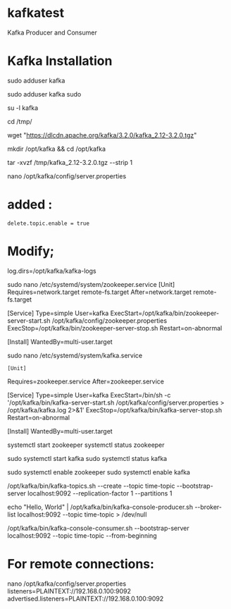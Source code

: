 # kafkatest
Kafka Producer and Consumer

# Kafka Installation 

sudo adduser kafka

sudo adduser kafka sudo

su -l kafka

cd /tmp/

wget "https://dlcdn.apache.org/kafka/3.2.0/kafka_2.12-3.2.0.tgz"

mkdir /opt/kafka && cd /opt/kafka

tar -xvzf /tmp/kafka_2.12-3.2.0.tgz --strip 1

nano /opt/kafka/config/server.properties

# added :
	delete.topic.enable = true
# Modify;
  log.dirs=/opt/kafka/kafka-logs

  sudo nano /etc/systemd/system/zookeeper.service
	[Unit]
  Requires=network.target remote-fs.target
  After=network.target remote-fs.target

  [Service]
  Type=simple
  User=kafka
  ExecStart=/opt/kafka/bin/zookeeper-server-start.sh /opt/kafka/config/zookeeper.properties
  ExecStop=/opt/kafka/bin/zookeeper-server-stop.sh
  Restart=on-abnormal

  [Install]
  WantedBy=multi-user.target


sudo nano /etc/systemd/system/kafka.service

	[Unit]
  Requires=zookeeper.service
  After=zookeeper.service

  [Service]
  Type=simple
  User=kafka
  ExecStart=/bin/sh -c '/opt/kafka/bin/kafka-server-start.sh /opt/kafka/config/server.properties > /opt/kafka/kafka.log 2>&1'
  ExecStop=/opt/kafka/bin/kafka-server-stop.sh
  Restart=on-abnormal

  [Install]
  WantedBy=multi-user.target

systemctl start zookeeper
systemctl status zookeeper

sudo systemctl start kafka
sudo systemctl status kafka


sudo systemctl enable zookeeper
sudo systemctl enable kafka


/opt/kafka/bin/kafka-topics.sh --create --topic time-topic --bootstrap-server localhost:9092 --replication-factor 1 --partitions 1


echo "Hello, World" | /opt/kafka/bin/kafka-console-producer.sh --broker-list localhost:9092 --topic time-topic > /dev/null

/opt/kafka/bin/kafka-console-consumer.sh --bootstrap-server localhost:9092 --topic time-topic --from-beginning


# For remote connections: 
nano /opt/kafka/config/server.properties
	listeners=PLAINTEXT://192.168.0.100:9092
  advertised.listeners=PLAINTEXT://192.168.0.100:9092
